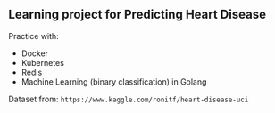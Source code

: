 ## Learning project for Predicting Heart Disease

Practice with:
* Docker
* Kubernetes
* Redis
* Machine Learning (binary classification) in Golang

Dataset from: 
`https://www.kaggle.com/ronitf/heart-disease-uci`